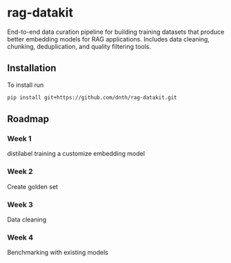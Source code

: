 # rag-datakit
End-to-end data curation pipeline for building training datasets that produce better embedding models for RAG applications. Includes data cleaning, chunking, deduplication, and quality filtering tools.

## Installation
To install run 

```bash
pip install git+https://github.com/dnth/rag-datakit.git
```

## Roadmap

### Week 1
distilabel
training a customize embedding model


### Week 2 
Create golden set


### Week 3
Data cleaning

### Week 4
Benchmarking with existing models